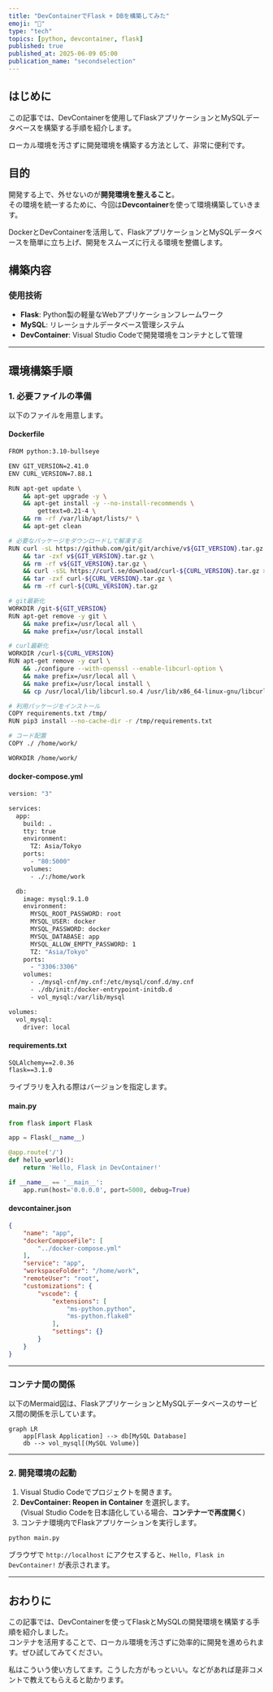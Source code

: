 ```yaml
---
title: "DevContainerでFlask + DBを構築してみた"
emoji: "🦺"
type: "tech"
topics: [python, devcontainer, flask]
published: true
published_at: 2025-06-09 05:00
publication_name: "secondselection"
---
```


## はじめに

この記事では、DevContainerを使用してFlaskアプリケーションとMySQLデータベースを構築する手順を紹介します。  

ローカル環境を汚さずに開発環境を構築する方法として、非常に便利です。

## 目的

開発する上で、外せないのが**開発環境を整えること**。  
その環境を統一するために、今回は**Devcontainer**を使って環境構築していきます。  

DockerとDevContainerを活用して、FlaskアプリケーションとMySQLデータベースを簡単に立ち上げ、開発をスムーズに行える環境を整備します。  

## 構築内容

### 使用技術

- **Flask**: Python製の軽量なWebアプリケーションフレームワーク
- **MySQL**: リレーショナルデータベース管理システム
- **DevContainer**: Visual Studio Codeで開発環境をコンテナとして管理

---

## 環境構築手順

### 1. 必要ファイルの準備

以下のファイルを用意します。

#### Dockerfile

```bash
FROM python:3.10-bullseye

ENV GIT_VERSION=2.41.0
ENV CURL_VERSION=7.88.1

RUN apt-get update \
    && apt-get upgrade -y \
    && apt-get install -y --no-install-recommends \
        gettext=0.21-4 \
    && rm -rf /var/lib/apt/lists/* \
    && apt-get clean

# 必要なパッケージをダウンロードして解凍する
RUN curl -sL https://github.com/git/git/archive/v${GIT_VERSION}.tar.gz > v${GIT_VERSION}.tar.gz \
    && tar -zxf v${GIT_VERSION}.tar.gz \
    && rm -rf v${GIT_VERSION}.tar.gz \
    && curl -sSL https://curl.se/download/curl-${CURL_VERSION}.tar.gz > curl-${CURL_VERSION}.tar.gz \
    && tar -zxf curl-${CURL_VERSION}.tar.gz \
    && rm -rf curl-${CURL_VERSION}.tar.gz 

# git最新化
WORKDIR /git-${GIT_VERSION}
RUN apt-get remove -y git \
    && make prefix=/usr/local all \
    && make prefix=/usr/local install

# curl最新化
WORKDIR /curl-${CURL_VERSION}
RUN apt-get remove -y curl \
    && ./configure --with-openssl --enable-libcurl-option \
    && make prefix=/usr/local all \
    && make prefix=/usr/local install \
    && cp /usr/local/lib/libcurl.so.4 /usr/lib/x86_64-linux-gnu/libcurl.so.4

# 利用パッケージをインストール
COPY requirements.txt /tmp/
RUN pip3 install --no-cache-dir -r /tmp/requirements.txt

# コード配置
COPY ./ /home/work/

WORKDIR /home/work/
```

#### docker-compose.yml

```bash
version: "3"

services:
  app:
    build: .
    tty: true
    environment:
      TZ: Asia/Tokyo
    ports:
      - "80:5000"
    volumes:
      - ./:/home/work

  db:
    image: mysql:9.1.0
    environment:
      MYSQL_ROOT_PASSWORD: root
      MYSQL_USER: docker
      MYSQL_PASSWORD: docker
      MYSQL_DATABASE: app
      MYSQL_ALLOW_EMPTY_PASSWORD: 1
      TZ: "Asia/Tokyo"
    ports:
      - "3306:3306"
    volumes:
      - ./mysql-cnf/my.cnf:/etc/mysql/conf.d/my.cnf
      - ./db/init:/docker-entrypoint-initdb.d
      - vol_mysql:/var/lib/mysql

volumes:
  vol_mysql:
    driver: local
```

#### requirements.txt

```txt
SQLAlchemy==2.0.36
flask==3.1.0
```

ライブラリを入れる際はバージョンを指定します。  

#### main.py

```python
from flask import Flask

app = Flask(__name__)

@app.route('/')
def hello_world():
    return 'Hello, Flask in DevContainer!'

if __name__ == '__main__':
    app.run(host='0.0.0.0', port=5000, debug=True)
```

#### devcontainer.json

```json
{
    "name": "app",
    "dockerComposeFile": [
        "../docker-compose.yml"
    ],
    "service": "app",
    "workspaceFolder": "/home/work",
    "remoteUser": "root",
    "customizations": {
        "vscode": {
            "extensions": [
                "ms-python.python",
                "ms-python.flake8"
            ],
            "settings": {}
        }
    }
}
```

---

### コンテナ間の関係

以下のMermaid図は、FlaskアプリケーションとMySQLデータベースのサービス間の関係を示しています。

```mermaid
graph LR
    app[Flask Application] --> db[MySQL Database]
    db --> vol_mysql[(MySQL Volume)]
```

---

### 2. 開発環境の起動

1. Visual Studio Codeでプロジェクトを開きます。
2. **DevContainer: Reopen in Container** を選択します。  
(Visual Studio Codeを日本語化している場合、**コンテナーで再度開く**)  
3. コンテナ環境内でFlaskアプリケーションを実行します。

```bash
python main.py
```

ブラウザで `http://localhost` にアクセスすると、`Hello, Flask in DevContainer!` が表示されます。

---

## おわりに

この記事では、DevContainerを使ってFlaskとMySQLの開発環境を構築する手順を紹介しました。  
コンテナを活用することで、ローカル環境を汚さずに効率的に開発を進められます。ぜひ試してみてください。  

私はこういう使い方してます。こうした方がもっといい。などがあれば是非コメントで教えてもらえると助かります。
